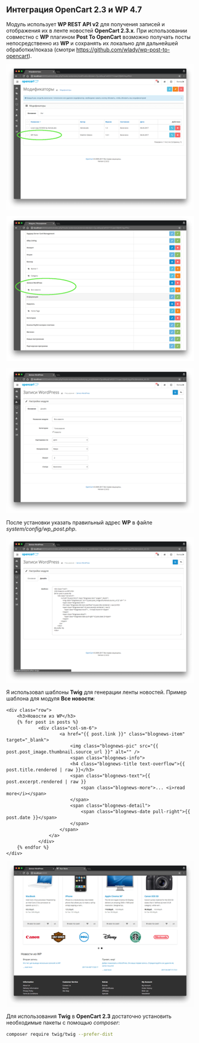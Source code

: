 ## Интеграция OpenCart 2.3 и WP 4.7

Модуль использует **WP REST API v2** для получения записей и отображения их в ленте новостей **OpenCart 2.3.x**.
При использовании совместно с **WP** плагином **Post To OpenCart** возможно получать посты непосредственно из **WP**
и сохранять их локально для дальнейшей обработки/показа (смотри https://github.com/wlady/wp-post-to-opencart).

![screenshot-1](screenshot-1.png)

![screenshot-2](screenshot-2.png)

![screenshot-3](screenshot-3.png)

После установки указать правильный адрес **WP** в файле _system/config/wp_post.php_.

![screenshot-4](screenshot-4.png)

Я использовал шаблоны **Twig** для генерации ленты новостей. Пример шаблона для модуля **Все новости**:
```
<div class="row">
    <h3>Новости из WP</h3>
    {% for post in posts %}
            <div class="col-sm-6">
                    <a href="{{ post.link }}" class="blognews-item" target="_blank">
                        <img class="blognews-pic" src="{{ post.post_image.thumbnail.source_url }}" alt="" />
                        <span class="blognews-info">
                        <h4 class="blognews-title text-overflow">{{ post.title.rendered | raw }}</h3>
                        <span class="blognews-text">{{ post.excerpt.rendered | raw }}
                            <span class="blognews-more">... <i>read more</i></span>
                        </span>
                        <span class="blognews-detail">
                            <span class="blognews-date pull-right">{{ post.date }}</span>
                        </span>
                    </span>
                </a>
            </div>
    {% endfor %}
</div>
```

![screenshot-5](screenshot-5.png)


Для использования **Twig** в **OpenCart 2.3** достаточно установить необходимые пакеты с помощью _composer_:

```sh
composer require twig/twig --prefer-dist
```